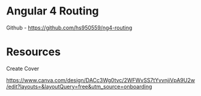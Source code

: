 # Angular 4 Routing

Github - https://github.com/hs950559/ng4-routing


# Resources

Create Cover

https://www.canva.com/design/DACc3Wg0tvc/2WFWvSS7tYvvnjiVpA9U2w/edit?layouts=&layoutQuery=free&utm_source=onboarding







